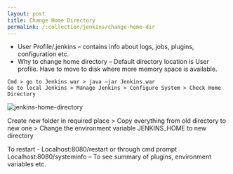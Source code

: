 ```yaml
---
layout: post
title: Change Home Directory
permalink: /:collection/jenkins/change-home-dir
---
```


- User Profile/.jenkins – contains info about logs, jobs, plugins, configuration etc.
- Why to change home directory – Default directory location is User profile. Have to move to disk where more memory space is available.

```
Cmd > go to Jenkins war > java –jar Jenkins.war
Go to local Jenkins > Manage Jenkins > Configure System > Check Home Directory
```

![jenkins-home-directory]({{site.cdn}}/devtools/jenkins/jenkins-home-directory.png)

Create new folder in required place > Copy everything from old directory to new one > Change the environment variable JENKINS_HOME to new directory

To restart - Localhost:8080/restart or through cmd prompt
Localhost:8080/systeminfo – To see summary of plugins, environment variables etc.

